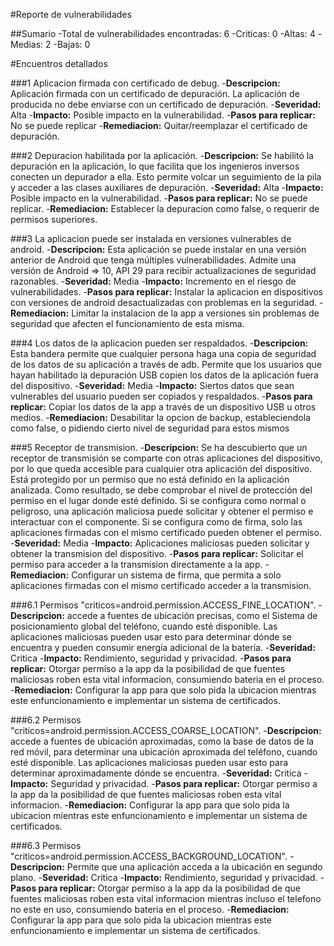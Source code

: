 #Reporte de vulnerabilidades

##Sumario
-Total de vulnerabilidades encontradas: 6
-Criticas: 0
-Altas: 4
-Medias: 2
-Bajas: 0


#Encuentros detallados

###1 Aplicacion firmada con certificado de debug.
-**Descripcion:** Aplicación firmada con un certificado de depuración. La aplicación de producida no debe enviarse con un certificado de depuración.
-**Severidad:** Alta
-**Impacto:** Posible impacto en la vulnerabilidad.
-**Pasos para replicar:** No se puede replicar
-**Remediacion:** Quitar/reemplazar el certificado de depuración.

###2 Depuracion habilitada por la aplicación.
-**Descripcion:** Se habilitó la depuración en la aplicación, lo que facilita que los ingenieros inversos conecten un depurador a ella. Esto permite volcar un seguimiento de la pila y acceder a las clases auxiliares de depuración.
-**Severidad:** Alta
-**Impacto:** Posible impacto en la vulnerabilidad.
-**Pasos para replicar:** No se puede replicar.
-**Remediacion:** Establecer la depuracion como false, o requerir de permisos superiores.

###3 La aplicacion puede ser instalada en versiones vulnerables de android.
-**Descripcion:** Esta aplicación se puede instalar en una versión anterior de Android que tenga múltiples vulnerabilidades. Admite una versión de Android => 10, API 29 para recibir actualizaciones de seguridad razonables.
-**Severidad:** Media
-**Impacto:** Incremento en el riesgo de vulnerabilidades.
-**Pasos para replicar:** Instalar la aplicacion en dispositivos con versiones de android desactualizadas con problemas en la seguridad.
-**Remediacion:** Limitar la instalacion de la app a versiones sin problemas de seguridad que afecten el funcionamiento de esta misma.

###4 Los datos de la aplicacion pueden ser respaldados.
-**Descripcion:** Esta bandera permite que cualquier persona haga una copia de seguridad de los datos de su aplicación a través de adb. Permite que los usuarios que hayan habilitado la depuración USB copien los datos de la aplicación fuera del dispositivo.
-**Severidad:** Media
-**Impacto:** Siertos datos que sean vulnerables del usuario pueden ser copiados y respaldados.
-**Pasos para replicar:** Copiar los datos de la app a través de un dispositivo USB u otros medios.
-**Remediacion:** Desabilitar la opcion de backup, estableciendola como false, o pidiendo cierto nivel de seguridad para estos mismos

###5 Receptor de transmision.
-**Descripcion:** Se ha descubierto que un receptor de transmisión se comparte con otras aplicaciones del dispositivo, por lo que queda accesible para cualquier otra aplicación del dispositivo. Está protegido por un permiso que no está definido en la aplicación analizada. Como resultado, se debe comprobar el nivel de protección del permiso en el lugar donde esté definido. Si se configura como normal o peligroso, una aplicación maliciosa puede solicitar y obtener el permiso e interactuar con el componente. Si se configura como de firma, solo las aplicaciones firmadas con el mismo certificado pueden obtener el permiso.
-**Severidad:** Media
-**Impacto:** Aplicaciones maliciosas pueden solicitar y obtener la transmision del dispositivo.
-**Pasos para replicar:** Solicitar el permiso para acceder a la transmision directamente a la app.
-**Remediacion:** Configurar un sistema de firma, que permita a solo aplicaciones firmadas con el mismo certificado acceder a la transmision.

###6.1 Permisos "criticos=android.permission.ACCESS_FINE_LOCATION".
-**Descripcion:** accede a fuentes de ubicación precisas, como el Sistema de posicionamiento global del teléfono, cuando esté disponible. Las aplicaciones maliciosas pueden usar esto para determinar dónde se encuentra y pueden consumir energía adicional de la batería.
-**Severidad:** Critica
-**Impacto:** Rendimiento, seguridad y privacidad.
-**Pasos para replicar:** Otorgar permiso a la app da la posibilidad de que fuentes maliciosas roben esta vital informacion, consumiendo bateria en el proceso.
-**Remediacion:** Configurar la app para que solo pida la ubicacion mientras este enfuncionamiento e implementar un sistema de certificados.

###6.2 Permisos "criticos=android.permission.ACCESS_COARSE_LOCATION".
-**Descripcion:** accede a fuentes de ubicación aproximadas, como la base de datos de la red móvil, para determinar una ubicación aproximada del teléfono, cuando esté disponible. Las aplicaciones maliciosas pueden usar esto para determinar aproximadamente dónde se encuentra.
-**Severidad:** Critica
-**Impacto:** Seguridad y privacidad.
-**Pasos para replicar:** Otorgar permiso a la app da la posibilidad de que fuentes maliciosas roben esta vital informacion.
-**Remediacion:** Configurar la app para que solo pida la ubicacion mientras este enfuncionamiento e implementar un sistema de certificados.

###6.3 Permisos "criticos=android.permission.ACCESS_BACKGROUND_LOCATION".
-**Descripcion:** Permite que una aplicación acceda a la ubicación en segundo plano.
-**Severidad:** Critica
-**Impacto:** Rendimiento, seguridad y privacidad.
-**Pasos para replicar:** Otorgar permiso a la app da la posibilidad de que fuentes maliciosas roben esta vital informacion mientras incluso el telefono no este en uso, consumiendo bateria en el proceso.
-**Remediacion:** Configurar la app para que solo pida la ubicacion mientras este enfuncionamiento e implementar un sistema de certificados.

